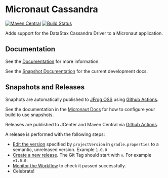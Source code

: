 # Micronaut Cassandra

[![Maven Central](https://img.shields.io/maven-central/v/io.micronaut.cassandra/micronaut-cassandra.svg?label=Maven%20Central)](https://search.maven.org/search?q=g:%22io.micronaut.cassandra%22%20AND%20a:%22micronaut-cassandra%22)
[![Build Status](https://github.com/micronaut-projects/micronaut-cassandra/workflows/Java%20CI/badge.svg)](https://github.com/micronaut-projects/micronaut-cassandra/actions)

Adds support for the DataStax Cassandra Driver to a Micronaut application.

## Documentation

See the [Documentation](https://micronaut-projects.github.io/micronaut-cassandra/latest/guide/) for more information. 

See the [Snapshot Documentation](https://micronaut-projects.github.io/micronaut-cassandra/snapshot/guide/) for the current development docs.

## Snapshots and Releases

Snaphots are automatically published to [JFrog OSS](https://oss.jfrog.org/artifactory/oss-snapshot-local/) using [Github Actions](https://github.com/micronaut-projects/micronaut-cassandra/actions).

See the documentation in the [Micronaut Docs](https://docs.micronaut.io/latest/guide/index.html#usingsnapshots) for how to configure your build to use snapshots.

Releases are published to JCenter and Maven Central via [Github Actions](https://github.com/micronaut-projects/micronaut-cassandra/actions).

A release is performed with the following steps:

* [Edit the version](https://github.com/micronaut-projects/micronaut-cassandra/edit/master/gradle.properties) specified by `projectVersion` in `gradle.properties` to a semantic, unreleased version. Example `1.0.0`
* [Create a new release](https://github.com/micronaut-projects/micronaut-cassandra/releases/new). The Git Tag should start with `v`. For example `v1.0.0`.
* [Monitor the Workflow](https://github.com/micronaut-projects/micronaut-cassandra/actions?query=workflow%3ARelease) to check it passed successfully.
* Celebrate!
